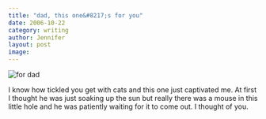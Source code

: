 ```yaml
---
title: "dad, this one&#8217;s for you"
date: 2006-10-22
category: writing
author: Jennifer
layout: post
image:
---
```


![for dad](/te2006/assets/images/dad-this-oneand-8217-s-for-you/1161549264000-missing.jpg)

I know how tickled you get with cats and this one just captivated me. At first I thought he was just soaking up the sun but really there was a mouse in this little hole and he was patiently waiting for it to come out. I thought of you.
